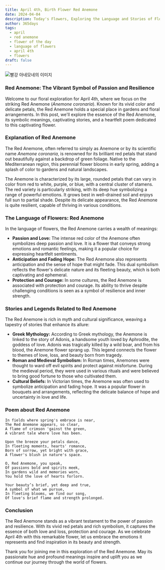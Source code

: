```yaml
---
title: April 4th, Birth Flower Red Anemone
date: 2024-04-04
description: Today's Flowers, Exploring the Language and Stories of Flowers Red Anemone
author: 365days
tags:
  - april
  - red anemone
  - flower of the day
  - language of flowers
  - april 4th
  - flowers
draft: false
---
```


![빨강 아네모네의 이미지](https://cdn.pixabay.com/photo/2017/06/23/03/45/anemone-2433412_1280.png#center)

### Red Anemone: The Vibrant Symbol of Passion and Resilience

Welcome to our floral exploration for April 4th, where we focus on the striking Red Anemone (*Anemone coronaria*). Known for its vivid color and delicate petals, the Red Anemone holds a special place in gardens and floral arrangements. In this post, we'll explore the essence of the Red Anemone, its symbolic meanings, captivating stories, and a heartfelt poem dedicated to this captivating flower.

### Explanation of Red Anemone

The Red Anemone, often referred to simply as Anemone or by its scientific name *Anemone coronaria*, is renowned for its brilliant red petals that stand out beautifully against a backdrop of green foliage. Native to the Mediterranean region, this perennial flower blooms in early spring, adding a splash of color to gardens and natural landscapes.

The Anemone is characterized by its large, rounded petals that can vary in color from red to white, purple, or blue, with a central cluster of stamens. The red variety is particularly striking, with its deep hue symbolizing a range of powerful emotions. It grows best in well-drained soil and enjoys full sun to partial shade. Despite its delicate appearance, the Red Anemone is quite resilient, capable of thriving in various conditions.

### The Language of Flowers: Red Anemone

In the language of flowers, the Red Anemone carries a wealth of meanings:

- **Passion and Love:** The intense red color of the Anemone often symbolizes deep passion and love. It is a flower that conveys strong emotions and romantic feelings, making it a popular choice for expressing heartfelt sentiments.
- **Anticipation and Fading Hope:** The Red Anemone also represents anticipation and the sense of hope that might fade. This dual symbolism reflects the flower's delicate nature and its fleeting beauty, which is both captivating and ephemeral.
- **Protection and Courage:** In some cultures, the Red Anemone is associated with protection and courage. Its ability to thrive despite challenging conditions is seen as a symbol of resilience and inner strength.

### Stories and Legends Related to Red Anemone

The Red Anemone is rich in myth and cultural significance, weaving a tapestry of stories that enhance its allure:

- **Greek Mythology:** According to Greek mythology, the Anemone is linked to the story of Adonis, a handsome youth loved by Aphrodite, the goddess of love. Adonis was tragically killed by a wild boar, and from his blood, the Anemone flower sprang up. This legend connects the flower to themes of love, loss, and beauty born from tragedy.
- **Roman and Medieval Symbolism:** In Roman times, Anemones were thought to ward off evil spirits and protect against misfortune. During the medieval period, they were used in various rituals and were believed to bring good fortune to those who cultivated them.
- **Cultural Beliefs:** In Victorian times, the Anemone was often used to symbolize anticipation and fading hope. It was a popular flower in bouquets and arrangements, reflecting the delicate balance of hope and uncertainty in love and life.

### Poem about Red Anemone


```
In fields where spring's embrace is near,
The Red Anemone appears, so clear,
A flame of crimson 'gainst the green,
A vibrant tale where love has been.

Upon the breeze your petals dance,
In fleeting moments, hearts' romance,
Born of sorrow, yet bright with grace,
A flower's blush in nature's space.

O, Red Anemone, you speak,
Of passions bold and spirits meek,
In gardens wild and memories worn,
You hold the love of hearts forlorn.

Your beauty’s brief, yet deep and true,
A symbol of what we pursue,
In fleeting blooms, we find our song,
Of love's brief flame and strength prolonged.
```

### Conclusion

The Red Anemone stands as a vibrant testament to the power of passion and resilience. With its vivid red petals and rich symbolism, it captures the essence of both love and loss, protection and courage. As we celebrate April 4th with this remarkable flower, let us embrace the emotions it represents and find inspiration in its beauty and strength.

Thank you for joining me in this exploration of the Red Anemone. May its passionate hue and profound meanings inspire and uplift you as we continue our journey through the world of flowers.